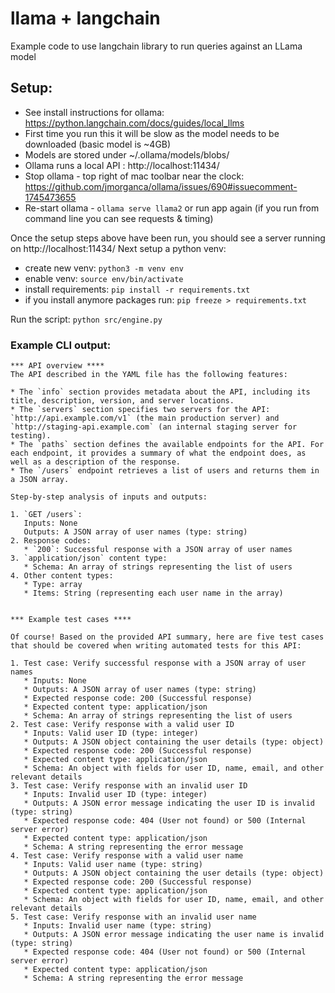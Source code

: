 # llama + langchain

Example code to use langchain library to run queries against an LLama model 


## Setup:

* See install instructions for ollama: https://python.langchain.com/docs/guides/local_llms
* First time you run this it will be slow as the model needs to be downloaded (basic model is ~4GB)
* Models are stored under ~/.ollama/models/blobs/
* Ollama runs a local API : http://localhost:11434/
* Stop ollama - top right of mac toolbar near the clock: https://github.com/jmorganca/ollama/issues/690#issuecomment-1745473655
* Re-start ollama - `ollama serve llama2` or run app again (if you run from command line you can see requests & timing)


Once the setup steps above have been run, you should see a server running on  http://localhost:11434/ 
Next setup a python venv:

* create new venv: `python3 -m venv env`      
* enable venv: `source env/bin/activate`
* install requirements: `pip install -r requirements.txt`
* if you install anymore packages run: `pip freeze > requirements.txt`

Run the script: `python src/engine.py`


### Example CLI output:

```
*** API overview ****
The API described in the YAML file has the following features:

* The `info` section provides metadata about the API, including its title, description, version, and server locations.
* The `servers` section specifies two servers for the API: `http://api.example.com/v1` (the main production server) and `http://staging-api.example.com` (an internal staging server for testing).
* The `paths` section defines the available endpoints for the API. For each endpoint, it provides a summary of what the endpoint does, as well as a description of the response.
* The `/users` endpoint retrieves a list of users and returns them in a JSON array.

Step-by-step analysis of inputs and outputs:

1. `GET /users`:
   Inputs: None
   Outputs: A JSON array of user names (type: string)
2. Response codes:
   * `200`: Successful response with a JSON array of user names
3. `application/json` content type:
   * Schema: An array of strings representing the list of users
4. Other content types:
   * Type: array
   * Items: String (representing each user name in the array)


*** Example test cases ****

Of course! Based on the provided API summary, here are five test cases that should be covered when writing automated tests for this API:

1. Test case: Verify successful response with a JSON array of user names
   * Inputs: None
   * Outputs: A JSON array of user names (type: string)
   * Expected response code: 200 (Successful response)
   * Expected content type: application/json
   * Schema: An array of strings representing the list of users
2. Test case: Verify response with a valid user ID
   * Inputs: Valid user ID (type: integer)
   * Outputs: A JSON object containing the user details (type: object)
   * Expected response code: 200 (Successful response)
   * Expected content type: application/json
   * Schema: An object with fields for user ID, name, email, and other relevant details
3. Test case: Verify response with an invalid user ID
   * Inputs: Invalid user ID (type: integer)
   * Outputs: A JSON error message indicating the user ID is invalid (type: string)
   * Expected response code: 404 (User not found) or 500 (Internal server error)
   * Expected content type: application/json
   * Schema: A string representing the error message
4. Test case: Verify response with a valid user name
   * Inputs: Valid user name (type: string)
   * Outputs: A JSON object containing the user details (type: object)
   * Expected response code: 200 (Successful response)
   * Expected content type: application/json
   * Schema: An object with fields for user ID, name, email, and other relevant details
5. Test case: Verify response with an invalid user name
   * Inputs: Invalid user name (type: string)
   * Outputs: A JSON error message indicating the user name is invalid (type: string)
   * Expected response code: 404 (User not found) or 500 (Internal server error)
   * Expected content type: application/json
   * Schema: A string representing the error message
```